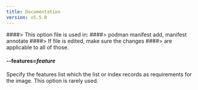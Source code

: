 ```yaml
---
title: Documentation
version: v5.5.0
---
```


####> This option file is used in:
####>   podman manifest add, manifest annotate
####> If file is edited, make sure the changes
####> are applicable to all of those.
#### **--features**=*feature*

Specify the features list which the list or index records as requirements for
the image.  This option is rarely used.
